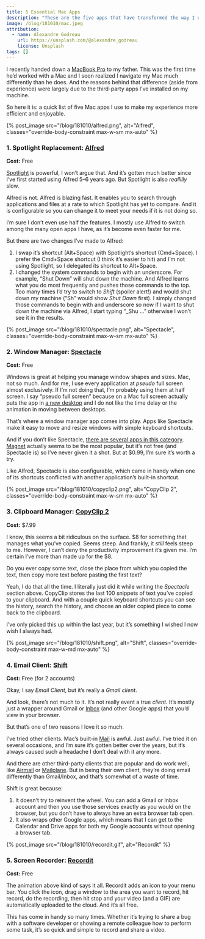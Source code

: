 ```yaml
---
title: 5 Essential Mac Apps
description: "These are the five apps that have transformed the way I use the Mac every day."
image: /blog/181010/mac.jpeg
attribution:
  - name: Alexandre Godreau
    url: https://unsplash.com/@alexandre_godreau
    license: Unsplash
tags: []
---
```


I recently handed down a [MacBook Pro](https://www.apple.com/macbook-pro/) to my father. This was the first time he’d worked with a Mac and I soon realized I navigate my Mac much differently than he does. And the reasons behind that difference (aside from experience) were largely due to the third-party apps I’ve installed on my machine.

So here it is: a quick list of five Mac apps I use to make my experience more efficient and enjoyable.

{% post_image
    src="/blog/181010/alfred.png",
    alt="Alfred",
    classes="override-body-constraint max-w-sm mx-auto" %}

### 1\. Spotlight Replacement: [Alfred](https://www.alfredapp.com/)

**Cost:** Free

[Spotlight](https://support.apple.com/en-us/HT204014) is powerful, I won’t argue that. And it’s gotten much better since I’ve first started using Alfred 5–6 years ago. But Spotlight is also _reallllly_ slow.

Alfred is not. Alfred is blazing fast. It enables you to search through applications and files at a rate to which Spotlight has yet to compare. And it is configurable so you can change it to meet your needs if it is not doing so.

I’m sure I don’t even use half the features. I mostly use Alfred to switch among the many open apps I have, as it’s become even faster for me.

But there are two changes I’ve made to Alfred:

1.  I swap it’s shortcut (Alt+Space) with Spotlight’s shortcut (Cmd+Space). I prefer the Cmd+Space shortcut (I think it’s easier to hit) and I’m not using Spotlight, so I delegated its shortcut to Alt+Space.
2.  I changed the system commands to begin with an underscore. For example, “Shut Down” will shut down the machine. And Alfred learns what you do most frequently and pushes those commands to the top. Too many times I’d try to switch to _Shift_ (spoiler alert!) and would shut down my machine (“Sh” would show _Shut Down_ first). I simply changed those commands to begin with and underscore so now if I want to shut down the machine via Alfred, I start typing “\_Shu ...” otherwise I won’t see it in the results.

{% post_image
    src="/blog/181010/spectacle.png",
    alt="Spectacle",
    classes="override-body-constraint max-w-sm mx-auto" %}

### 2\. Window Manager: [Spectacle](https://www.spectacleapp.com/)

**Cost:** Free

Windows is great at helping you manage window shapes and sizes. Mac, not so much. And for me, I use every application at _pseudo_ full screen almost exclusively. If I’m not doing that, I’m probably using them at half screen. I say “pseudo full screen” because on a Mac full screen actually puts the app in [a new desktop](https://support.apple.com/kb/PH25574?locale=en_US) and I do not like the time delay or the animation in moving between desktops.

That’s where a window manager app comes into play. Apps like Spectacle make it easy to move and resize windows with simple keyboard shortcuts.

And if you don’t like Spectacle, [there are several apps in this category](https://www.producthunt.com/ask/2355-what-s-the-best-window-manager-for-mac). [Magnet](http://magnet.crowdcafe.com/) actually seems to be the most popular, but it’s not free (and Spectacle is) so I’ve never given it a shot. But at $0.99, I’m sure it’s worth a try.

Like Alfred, Spectacle is also configurable, which came in handy when one of its shortcuts conflicted with another application’s built-in shortcut.

{% post_image
    src="/blog/181010/copyclip2.png",
    alt="CopyClip 2",
    classes="override-body-constraint max-w-sm mx-auto" %}

### 3\. Clipboard Manager: [CopyClip 2](https://fiplab.com/apps/copyclip-for-mac)

**Cost:** $7.99

I know, this seems a bit ridiculous on the surface. $8 for something that manages what you’ve copied. Seems steep. And frankly, it _still_ feels steep to me. However, I can’t deny the productivity improvement it’s given me. I’m certain I’ve more than made up for the $8.

Do you ever copy some text, close the place from which you copied the text, then copy more text before pasting the first text?

Yeah, I do that all the time. I literally just did it while writing the _Spectacle_ section above. CopyClip stores the last 100 snippets of text you’ve copied to your clipboard. And with a couple quick keyboard shortcuts you can see the history, search the history, and choose an older copied piece to come back to the clipboard.

I’ve only picked this up within the last year, but it’s something I wished I now wish I always had.

{% post_image
    src="/blog/181010/shift.png",
    alt="Shift",
    classes="override-body-constraint max-w-md mx-auto" %}

### 4\. Email Client: [Shift](https://tryshift.com/)

**Cost:** Free (for 2 accounts)

Okay, I say _Email Client_, but it’s really a _Gmail client_.

And look, there’s not much to it. It’s not really event a true _client._ It’s mostly just a wrapper around Gmail or [Inbox](https://www.google.com/inbox/) (and other Google apps) that you’d view in your browser.

But that’s one of two reasons I love it so much.

I’ve tried other clients. Mac’s built-in [Mail](https://support.apple.com/mail) is awful. Just awful. I’ve tried it on several occasions, and I’m sure it’s gotten better over the years, but it’s always caused such a headache I don’t deal with it any more.

And there are other third-party clients that are popular and do work well, like [Airmail](http://airmailapp.com/) or [Mailplane](https://mailplaneapp.com/). But in being their own client, they’re doing email differently than Gmail/Inbox, and that’s somewhat of a waste of time.

Shift is great because:

1.  It doesn’t try to reinvent the wheel. You can add a Gmail or Inbox account and then you use those services exactly as you would on the browser, but you don’t have to always have an extra browser tab open.
2.  It also wraps other Google apps, which means that I can get to the Calendar and Drive apps for both my Google accounts without opening a browser tab.

{% post_image
    src="/blog/181010/recordit.gif",
    alt="Recordit" %}

### 5\. Screen Recorder: [Recordit](http://recordit.co/)

**Cost:** Free

The animation above kind of says it all. Recordit adds an icon to your menu bar. You click the icon, drag a window to the area you want to record, hit record, do the recording, then hit stop and your video (and a GIF) are automatically uploaded to the cloud. And it’s all free.

This has come in handy so many times. Whether it’s trying to share a bug with a software developer or showing a remote colleague how to perform some task, it’s so quick and simple to record and share a video.
